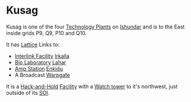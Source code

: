 # Kusag

Kusag is one of the four [Technology Plants](../locations/Technology_Plant.md)
on [Ishundar](../locations/Ishundar.md) and is to the East inside grids P9, Q9,
P10 and Q10.

It has [Lattice](../terminology/Lattice.md) Links to:

- [Interlink Facility](../locations/Interlink.md) [Irkalla](Irkalla.md)
- [Bio Laboratory](../locations/Bio_Laboratory.md) [Lahar](Lahar.md)
- [Amp Station](../locations/Amp_Station.md) [Enkidu](Enkidu.md)
- A Broadcast [Warpgate](../locations/Warpgate.md)

It is a [Hack-and-Hold](../terminology/Hack-and-Hold.md)
[Facility](../locations/Facilities.md) with a
[Watch tower](../locations/Watch_tower.md) to it's northwest, just outside of
its [SOI](../locations/Sphere_of_Influence.md).
